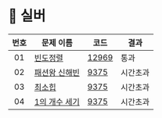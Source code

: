 # :2nd_place_medal: 실버

| 번호 | 문제 이름                                            | 코드                 | 결과   |
|:--:|--------------------------------------------------|--------------------|------|
| 01 | [빈도정렬](https://www.acmicpc.net/problem/2910)     | [12969](./2910.js) | 통과   |
| 02 | [패션왕 신해빈](https://www.acmicpc.net/problem/9375)  | [9375](./9375.js)  | 시간초과 |
| 03 | [최소힙](https://www.acmicpc.net/problem/1927)      | [9375](./1927.js)  | 시간초과 |
| 04 | [1의 개수 세기](https://www.acmicpc.net/problem/9527) | [9375](./9527.js)  | 시간초과 |